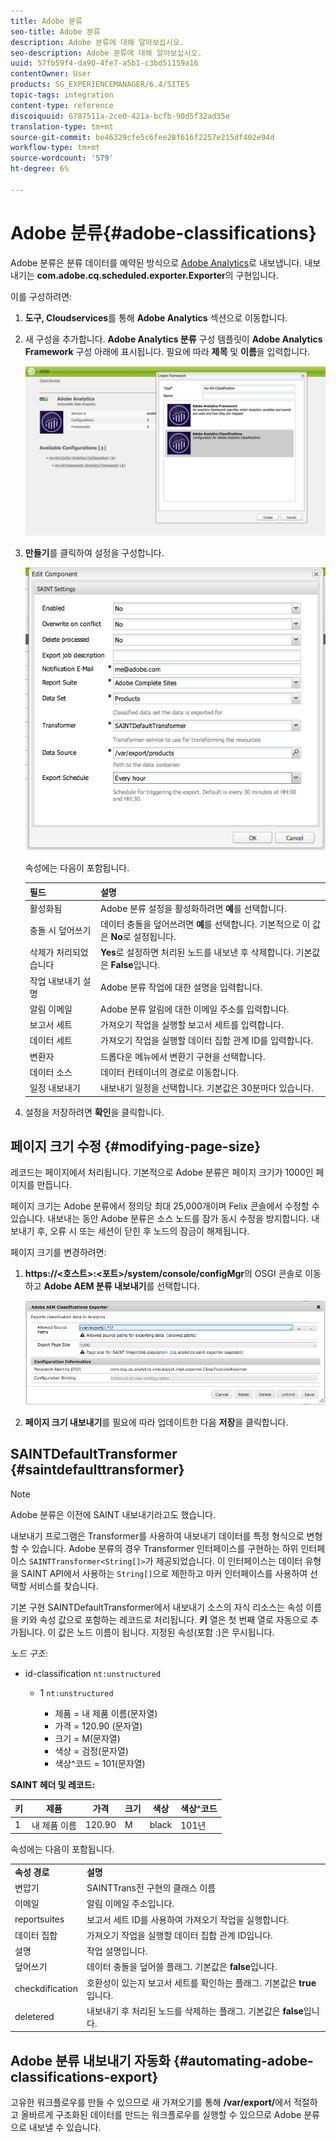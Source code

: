 ```yaml
---
title: Adobe 분류
seo-title: Adobe 분류
description: Adobe 분류에 대해 알아보십시오.
seo-description: Adobe 분류에 대해 알아보십시오.
uuid: 57fb59f4-da90-4fe7-a5b1-c3bd51159a16
contentOwner: User
products: SG_EXPERIENCEMANAGER/6.4/SITES
topic-tags: integration
content-type: reference
discoiquuid: 6787511a-2ce0-421a-bcfb-90d5f32ad35e
translation-type: tm+mt
source-git-commit: be46329cfe5c6fee28f616f2257e215df402e94d
workflow-type: tm+mt
source-wordcount: '579'
ht-degree: 6%

---
```



# Adobe 분류{#adobe-classifications}

Adobe 분류은 분류 데이터를 예약된 방식으로 [Adobe Analytics](/help/sites-administering/adobeanalytics.md)로 내보냅니다. 내보내기는 **com.adobe.cq.scheduled.exporter.Exporter**&#x200B;의 구현입니다.

이를 구성하려면:

1. **도구, Cloudservices**&#x200B;를 통해 **Adobe Analytics** 섹션으로 이동합니다.
1. 새 구성을 추가합니다. **Adobe Analytics 분류** 구성 템플릿이 **Adobe Analytics Framework** 구성 아래에 표시됩니다. 필요에 따라 **제목** 및 **이름**&#x200B;을 입력합니다.

   ![aa-25](assets/aa-25.png)

1. **만들기**&#x200B;를 클릭하여 설정을 구성합니다.

   ![chlimage_1](assets/chlimage_1.png)

   속성에는 다음이 포함됩니다.

   | **필드** | **설명** |
   |---|---|
   | 활성화됨 | Adobe 분류 설정을 활성화하려면 **예**&#x200B;를 선택합니다. |
   | 충돌 시 덮어쓰기 | 데이터 충돌을 덮어쓰려면 **예**&#x200B;를 선택합니다. 기본적으로 이 값은 **No**&#x200B;로 설정됩니다. |
   | 삭제가 처리되었습니다 | **Yes**&#x200B;로 설정하면 처리된 노드를 내보낸 후 삭제합니다. 기본값은 **False**&#x200B;입니다. |
   | 작업 내보내기 설명 | Adobe 분류 작업에 대한 설명을 입력합니다. |
   | 알림 이메일 | Adobe 분류 알림에 대한 이메일 주소를 입력합니다. |
   | 보고서 세트 | 가져오기 작업을 실행할 보고서 세트를 입력합니다. |
   | 데이터 세트 | 가져오기 작업을 실행할 데이터 집합 관계 ID를 입력합니다. |
   | 변환자 | 드롭다운 메뉴에서 변환기 구현을 선택합니다. |
   | 데이터 소스 | 데이터 컨테이너의 경로로 이동합니다. |
   | 일정 내보내기 | 내보내기 일정을 선택합니다. 기본값은 30분마다 있습니다. |

1. 설정을 저장하려면 **확인**&#x200B;을 클릭합니다.

## 페이지 크기 수정 {#modifying-page-size}

레코드는 페이지에서 처리됩니다. 기본적으로 Adobe 분류은 페이지 크기가 1000인 페이지를 만듭니다.

페이지 크기는 Adobe 분류에서 정의당 최대 25,000개이며 Felix 콘솔에서 수정할 수 있습니다. 내보내는 동안 Adobe 분류은 소스 노드를 잠가 동시 수정을 방지합니다. 내보내기 후, 오류 시 또는 세션이 닫힌 후 노드의 잠금이 해제됩니다.

페이지 크기를 변경하려면:

1. **https://&lt;호스트>:&lt;포트>/system/console/configMgr**&#x200B;의 OSGI 콘솔로 이동하고 **Adobe AEM 분류 내보내기**&#x200B;를 선택합니다.

   ![aa-26](assets/aa-26.png)

1. **페이지 크기 내보내기**&#x200B;를 필요에 따라 업데이트한 다음 **저장**&#x200B;을 클릭합니다.

## SAINTDefaultTransformer {#saintdefaulttransformer}

>[!NOTE]
>
>Adobe 분류은 이전에 SAINT 내보내기라고도 했습니다.

내보내기 프로그램은 Transformer를 사용하여 내보내기 데이터를 특정 형식으로 변형할 수 있습니다. Adobe 분류의 경우 Transformer 인터페이스를 구현하는 하위 인터페이스 `SAINTTransformer<String[]>`가 제공되었습니다. 이 인터페이스는 데이터 유형을 SAINT API에서 사용하는 `String[]`으로 제한하고 마커 인터페이스를 사용하여 선택할 서비스를 찾습니다.

기본 구현 SAINTDefaultTransformer에서 내보내기 소스의 자식 리소스는 속성 이름을 키와 속성 값으로 포함하는 레코드로 처리됩니다. **키** 열은 첫 번째 열로 자동으로 추가됩니다. 이 값은 노드 이름이 됩니다. 지정된 속성(포함 :)은 무시됩니다.

*노드 구조:*

* id-classification `nt:unstructured`

   * 1 `nt:unstructured`

      * 제품 = 내 제품 이름(문자열)
      * 가격 = 120.90 (문자열)
      * 크기 = M(문자열)
      * 색상 = 검정(문자열)
      * 색상^코드 = 101(문자열)

**SAINT 헤더 및 레코드:**

| **키** | **제품** | **가격** | **크기** | **색상** | **색상^코드** |
|---|---|---|---|---|---|
| 1 | 내 제품 이름 | 120.90 | M | black | 101년 |

속성에는 다음이 포함됩니다.

<table> 
 <tbody> 
  <tr> 
   <td><strong>속성 경로</strong></td> 
   <td><strong>설명</strong></td> 
  </tr> 
  <tr> 
   <td>변압기</td> 
   <td>SAINTTrans전 구현의 클래스 이름</td> 
  </tr> 
  <tr> 
   <td>이메일</td> 
   <td>알림 이메일 주소입니다.</td> 
  </tr> 
  <tr> 
   <td>reportsuites</td> 
   <td>보고서 세트 ID를 사용하여 가져오기 작업을 실행합니다. </td> 
  </tr> 
  <tr> 
   <td>데이터 집합</td> 
   <td>가져오기 작업을 실행할 데이터 집합 관계 ID입니다. </td> 
  </tr> 
  <tr> 
   <td>설명</td> 
   <td>작업 설명입니다.<br /> </td> 
  </tr> 
  <tr> 
   <td>덮어쓰기</td> 
   <td>데이터 충돌을 덮어쓸 플래그. 기본값은 <strong>false</strong>입니다.</td> 
  </tr> 
  <tr> 
   <td>checkdification</td> 
   <td>호환성이 있는지 보고서 세트를 확인하는 플래그. 기본값은 <strong>true</strong>입니다.</td> 
  </tr> 
  <tr> 
   <td>deletered</td> 
   <td>내보내기 후 처리된 노드를 삭제하는 플래그. 기본값은 <strong>false</strong>입니다.</td> 
  </tr> 
 </tbody> 
</table>

## Adobe 분류 내보내기 자동화 {#automating-adobe-classifications-export}

고유한 워크플로우를 만들 수 있으므로 새 가져오기를 통해 **/var/export/**&#x200B;에서 적절하고 올바르게 구조화된 데이터를 만드는 워크플로우를 실행할 수 있으므로 Adobe 분류으로 내보낼 수 있습니다.
